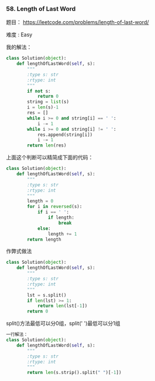 ### 58. Length of Last Word

题目： 
<https://leetcode.com/problems/length-of-last-word/>


难度 : Easy

我的解法：
```python
class Solution(object):
    def lengthOfLastWord(self, s):
        """
        :type s: str
        :rtype: int
        """
        if not s:
            return 0
        string = list(s)
        i = len(s)-1
        res = []
        while i >= 0 and string[i] == ' ':
            i -= 1
        while i >= 0 and string[i] != ' ':
            res.append(string[i])
            i -= 1
        return len(res)
```
上面这个判断可以精简成下面的代码：
```python
class Solution(object):
    def lengthOfLastWord(self, s):
        """
        :type s: str
        :rtype: int
        """
        length = 0
        for i in reversed(s):
            if i == ' ':
                if length:
                    break
            else:
                length += 1
        return length
```
作弊式做法

```python
class Solution(object):
    def lengthOfLastWord(self, s):
        """
        :type s: str
        :rtype: int
        """
        lst = s.split()
        if len(lst) >= 1:
        	return len(lst[-1])
        return 0
```
split()方法最低可以分0组，split(' ')最低可以分1组
```python
一行解法：
class Solution(object):
    def lengthOfLastWord(self, s):
        """
        :type s: str
        :rtype: int
        """
        return len(s.strip().split(" ")[-1])
```
